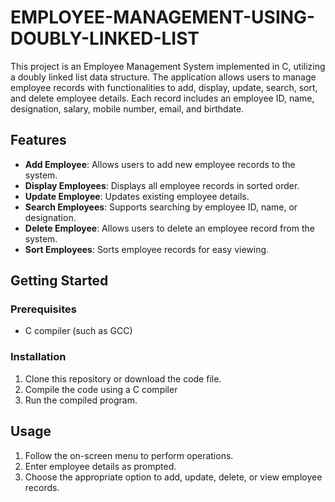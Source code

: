 # EMPLOYEE-MANAGEMENT-USING-DOUBLY-LINKED-LIST

This project is an Employee Management System implemented in C, utilizing a doubly linked list data structure. The application allows users to manage employee records with functionalities to add, display, update, search, sort, and delete employee details. Each record includes an employee ID, name, designation, salary, mobile number, email, and birthdate.

## Features

- **Add Employee**: Allows users to add new employee records to the system.
- **Display Employees**: Displays all employee records in sorted order.
- **Update Employee**: Updates existing employee details.
- **Search Employees**: Supports searching by employee ID, name, or designation.
- **Delete Employee**: Allows users to delete an employee record from the system.
- **Sort Employees**: Sorts employee records for easy viewing.

## Getting Started

### Prerequisites

- C compiler (such as GCC)

### Installation

1. Clone this repository or download the code file.
2. Compile the code using a C compiler
3. Run the compiled program.

## Usage

1. Follow the on-screen menu to perform operations.
2. Enter employee details as prompted.
3. Choose the appropriate option to add, update, delete, or view employee records.
